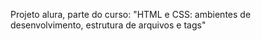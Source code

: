 Projeto alura, parte do curso: "HTML e CSS: ambientes de desenvolvimento, estrutura de arquivos e tags"
